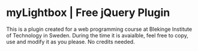myLightbox | Free jQuery Plugin
=================================

This is a plugin created for a web programming course at Blekinge Institute of Technology in Sweden.
During the time it is avaialble, feel free to copy, use and modify it as you please.
No credits needed.